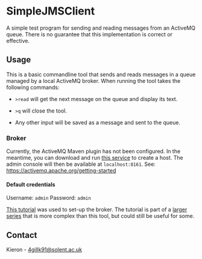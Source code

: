 # SimpleJMSClient

A simple test program for sending and reading messages from an ActiveMQ queue. There is no guarantee that this implementation is correct or effective.

## Usage

This is a basic commandline tool that sends and reads messages in a queue managed by a local ActiveMQ broker. When running the tool takes the following commands:
- `>read` will get the next message on the queue and display its text.
- `>q` will close the tool.

- Any other input will be saved as a message and sent to the queue.

### Broker

Currently, the ActiveMQ Maven plugin has not been configured. In the meantime, you can download and run [this service](http://activemq.apache.org/components/classic/download/) to create a host. The admin console will then be available at `localhost:8161`. See: https://activemq.apache.org/getting-started
#### Default credentials
Username: `admin`
Password: `admin`

[This tutorial](https://youtu.be/oaegBVoVvlQ?list=PL73qvSDlAVVhIVQX7d36glpQllxCIxEyR) was used to set-up the broker. The tutorial is part of a [larger series](https://www.youtube.com/playlist?list=PL73qvSDlAVVhIVQX7d36glpQllxCIxEyR) that is more complex than this tool, but could still be useful for some.

## Contact
Kieron - 4gillk91@solent.ac.uk